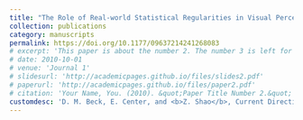 ```yaml
---
title: "The Role of Real-world Statistical Regularities in Visual Perception"
collection: publications
category: manuscripts
permalink: https://doi.org/10.1177/09637214241268083
# excerpt: 'This paper is about the number 2. The number 3 is left for future work.'
# date: 2010-10-01
# venue: 'Journal 1'
# slidesurl: 'http://academicpages.github.io/files/slides2.pdf'
# paperurl: 'http://academicpages.github.io/files/paper2.pdf'
# citation: 'Your Name, You. (2010). &quot;Paper Title Number 2.&quot; <i>Journal 1</i>. 1(2).'
customdesc: 'D. M. Beck, E. Center, and <b>Z. Shao</b>, Current Directions in Psychological Science, 33(5), 317-324. (2024)'
---
```


